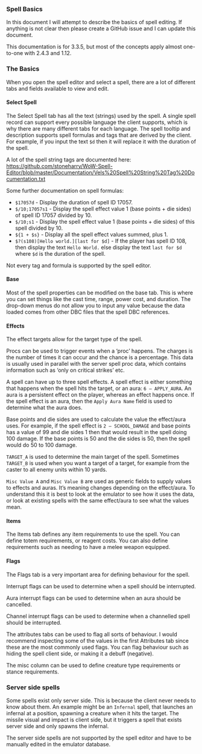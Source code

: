 
### Spell Basics

In this document I will attempt to describe the basics of spell editing. If anything is not clear then please create a GitHub issue and I can update this document.

This documentation is for 3.3.5, but most of the concepts apply almost one-to-one with 2.4.3 and 1.12.

### The Basics

When you open the spell editor and select a spell, there are a lot of different tabs and fields available to view and edit.

 #### Select Spell
 
The Select Spell tab has all the text (strings) used by the spell. A single spell record can support every possible language the client supports, which is why there are many different tabs for each language. The spell tooltip and description supports spell formulas and tags that are derived by the client. For example, if you input the text `$d` then it will replace it with the duration of the spell.

A lot of the spell string tags are documented here: https://github.com/stoneharry/WoW-Spell-Editor/blob/master/Documentation/Vels%20Spell%20String%20Tag%20Documentation.txt

Some further documentation on spell formulas:

- `$17057d` - Display the duration of spell ID 17057.
- `$/10;17057s1` - Display the spell effect value 1 (base points + die sides) of spell ID 17057 divided by 10.
- `$/10;s1` - Display the spell effect value 1 (base points + die sides) of this spell divided by 10.
- `${1 + $s}` - Display all the spell effect values summed, plus 1.
- `$?(s108)[Hello world.][last for $d]` - If the player has spell ID 108, then display the text `Hello World.` else display the text `last for $d` where `$d` is the duration of the spell.

Not every tag and formula is supported by the spell editor.

#### Base

Most of the spell properties can be modified on the base tab. This is where you can set things like the cast time, range, power cost, and duration.
The drop-down menus do not allow you to input any value because the data loaded comes from other DBC files that the spell DBC references.

#### Effects

The effect targets allow for the target type of the spell.

Procs can be used to trigger events when a ‘proc’ happens. The charges is the number of times it can occur and the chance is a percentage. This data is usually used in parallel with the server spell proc data, which contains information such as ‘only on critical strikes’ etc.

A spell can have up to three spell effects. A spell effect is either something that happens when the spell hits the target, or an aura: `6 – APPLY_AURA`. An aura is a persistent effect on the player, whereas an effect happens once. If the spell effect is an aura, then the `Apply Aura Name` field is used to determine what the aura does.

Base points and die sides are used to calculate the value the effect/aura uses. For example, if the spell effect is `2 – SCHOOL_DAMAGE` and base points has a value of 99 and die sides 1 then that would result in the spell doing 100 damage. If the base points is 50 and the die sides is 50, then the spell would do 50 to 100 damage.

`TARGET_A` is used to determine the main target of the spell. Sometimes `TARGET_B` is used when you want a target of a target, for example from the caster to all enemy units within 10 yards.

`Misc Value A` and `Misc Value B` are used as generic fields to supply values to effects and auras. It’s meaning changes depending on the effect/aura. To understand this it is best to look at the emulator to see how it uses the data, or look at existing spells with the same effect/aura to see what the values mean.

#### Items

The Items tab defines any item requirements to use the spell. You can define totem requirements, or reagent costs. You can also define requirements such as needing to have a melee weapon equipped.

#### Flags

The Flags tab is a very important area for defining behaviour for the spell.

Interrupt flags can be used to determine when a spell should be interrupted.

Aura interrupt flags can be used to determine when an aura should be cancelled.

Channel interrupt flags can be used to determine when a channelled spell should be interrupted.

The attributes tabs can be used to flag all sorts of behaviour. I would recommend inspecting some of the values in the first Attributes tab since these are the most commonly used flags. You can flag behaviour such as hiding the spell client side, or making it a debuff (negative).

The misc column can be used to define creature type requirements or stance requirements.

### Server side spells

Some spells exist only server side. This is because the client never needs to know about them. An example might be an `Infernal` spell, that launches an infernal at a position, spawning a creature when it hits the target. The missile visual and impact is client side, but it triggers a spell that exists server side and only spawns the infernal.

The server side spells are not supported by the spell editor and have to be manually edited in the emulator database.
